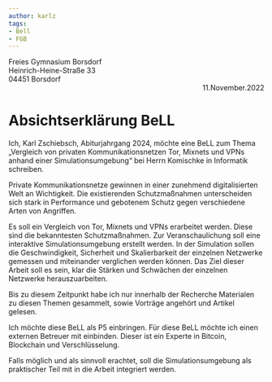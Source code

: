 ```yaml
---
author: karlz
tags:
- Bell
- FGB
---
```


<div align="left">Freies Gymnasium Borsdorf
<br>Heinrich-Heine-Straße 33
<br>04451 Borsdorf</div>

<div align="right">
11.November.2022
</div>

# Absichtserklärung BeLL

Ich, Karl Zschiebsch, Abiturjahrgang 2024, möchte eine BeLL zum Thema „Vergleich von privaten Kommunikationsnetzen Tor, Mixnets und VPNs anhand einer Simulationsumgebung“ bei Herrn Komischke in Informatik schreiben.

Private Kommunikationsnetze gewinnen in einer zunehmend digitalisierten Welt an Wichtigkeit. Die existierenden Schutzmaßnahmen unterscheiden sich stark in Performance und gebotenem Schutz gegen verschiedene Arten von Angriffen.

Es soll ein Vergleich von Tor, Mixnets und VPNs erarbeitet werden. Diese sind die bekanntesten Schutzmaßnahmen. Zur Veranschaulichung soll eine interaktive Simulationsumgebung erstellt werden. In der Simulation sollen die Geschwindigkeit, Sicherheit und Skalierbarkeit der einzelnen Netzwerke gemessen und miteinander verglichen werden können. Das Ziel dieser Arbeit soll es sein, klar die Stärken und Schwächen der einzelnen Netzwerke herauszuarbeiten.

Bis zu diesem Zeitpunkt habe ich nur innerhalb der Recherche Materialen zu diesen Themen gesammelt, sowie Vorträge angehört und Artikel gelesen.

Ich möchte diese BeLL als P5 einbringen. Für diese BeLL möchte ich einen externen Betreuer mit einbinden. Dieser ist ein Experte in Bitcoin, Blockchain und Verschlüsselung.

Falls möglich und als sinnvoll erachtet, soll die Simulationsumgebung als praktischer Teil mit in die Arbeit integriert werden.
